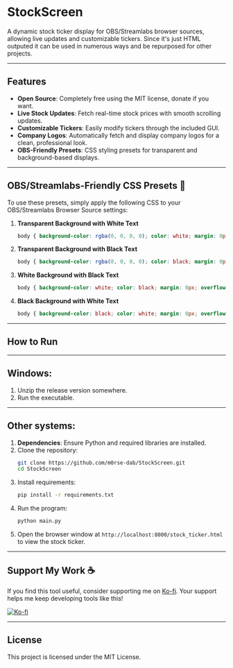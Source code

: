 # StockScreen

A dynamic stock ticker display for OBS/Streamlabs browser sources, allowing live updates and customizable tickers.
Since it's just HTML outputed it can be used in numerous ways and be repurposed for other projects.

---

## Features

- **Open Source**: Completely free using the MIT license, donate if you want.
- **Live Stock Updates**: Fetch real-time stock prices with smooth scrolling updates.
- **Customizable Tickers**: Easily modify tickers through the included GUI.
- **Company Logos**: Automatically fetch and display company logos for a clean, professional look.
- **OBS-Friendly Presets**: CSS styling presets for transparent and background-based displays.

---

## OBS/Streamlabs-Friendly CSS Presets 🎨  

To use these presets, simply apply the following CSS to your OBS/Streamlabs Browser Source settings:

1. **Transparent Background with White Text**  
   ```css
   body { background-color: rgba(0, 0, 0, 0); color: white; margin: 0px; overflow: hidden; }
   ```

2. **Transparent Background with Black Text**  
   ```css
   body { background-color: rgba(0, 0, 0, 0); color: black; margin: 0px; overflow: hidden; }
   ```

3. **White Background with Black Text**  
   ```css
   body { background-color: white; color: black; margin: 0px; overflow: hidden; }
   ```

4. **Black Background with White Text**  
   ```css
   body { background-color: black; color: white; margin: 0px; overflow: hidden; }
   ```

---
## How to Run
---
Windows:
---
1. Unzip the release version somewhere.
2. Run the executable.
---
Other systems:
---
1. **Dependencies**: Ensure Python and required libraries are installed.  
2. Clone the repository:
   ```bash
   git clone https://github.com/m0rse-dab/StockScreen.git
   cd StockScreen
   ```
3. Install requirements:
   ```bash
   pip install -r requirements.txt
   ```
4. Run the program:
   ```bash
   python main.py
   ```
5. Open the browser window at `http://localhost:8000/stock_ticker.html` to view the stock ticker.

---

## Support My Work ☕  

If you find this tool useful, consider supporting me on [Ko-fi](https://ko-fi.com/m0rse). Your support helps me keep developing tools like this!  

[![Ko-fi](https://img.shields.io/badge/Support%20Me-Ko--fi-FF5E5B?style=for-the-badge&logo=ko-fi&logoColor=white)](https://ko-fi.com/your-kofi-link)

---

## License

This project is licensed under the MIT License.
